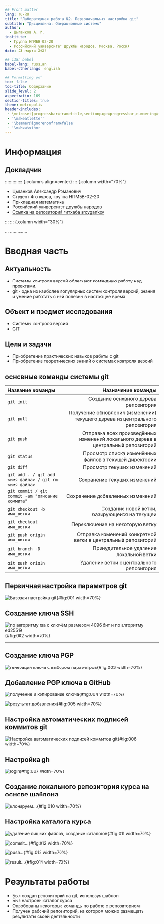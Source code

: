 ```yaml
---
## Front matter
lang: ru-RU
title: "Лабораторная работа №2. Первоначальная настройка git"
subtitle: "Дисциплина: Операционные системы"
author:
  - Цыганков А. Р.
institute:
  - Группа НПМБВ-02-20
  - Российский университет дружбы народов, Москва, Россия
date: 23 марта 2024

## i18n babel
babel-lang: russian
babel-otherlangs: english

## Formatting pdf
toc: false
toc-title: Содержание
slide_level: 2
aspectratio: 169
section-titles: true
theme: metropolis
header-includes:
 - \metroset{progressbar=frametitle,sectionpage=progressbar,numbering=fraction}
 - '\makeatletter'
 - '\beamer@ignorenonframefalse'
 - '\makeatother'
---
```


# Информация

## Докладчик

:::::::::::::: {.columns align=center}
::: {.column width="70%"}

  * Цыганков Александр Романович
  * Студент 4го курса, группа НПМБВ-02-20
  * Прикладная математика
  * Российский университет дружбы народов
  * [Ссылка на репозиторий гитхаба arcygankov](https://github.com/arcygankov/study_2023-2024_os-intro/tree/master)

:::
::: {.column width="30%"}

:::
::::::::::::::

# Вводная часть

## Актуальность

- Системы контроля версий облегчают командную работу над проектами.
- git - одна из наиболее популярных систем контроля версий, знания и умение работать с ней полезны в настоящее время

## Объект и предмет исследования

- Системы контроля версий
- GIT

## Цели и задачи

- Приобретение практических навыков работы с git
- Приобретение теоретических знаний о системах контроля версий



## основные команды системы git

| Название команды | Назначение команды                                                                                                          |
|:--------------|----------------------------------------------------------------------------------------------------------------------------:|
| `git init`          | Создание основного дерева репозитория                                                                               |
| `git pull`      | Получение обновлений (изменений) текущего дерева из центрального репозитория     |
| `git push`       | Отправка всех произведённых изменений локального дерева в центральный репозиторий                                           |
| `git status`      | Просмотр списка изменённых файлов в текущей директории |
| `git diff`     | Просмотр текущих изменений                                                                                   |
| `git add . / git add <имя файла> / git rm <имя файла>`      | Сохранение текущих изменений                                                                                   |
| `git commit / git commit -am "описание коммита"`       | Сохранение добавленных изменений                                                                                                            |
| `git checkout -b имя_ветки`       | Создание новой ветки, базирующейся на текущей                                                                                 |
| `git checkout имя_ветки`       | Переключение на некоторую ветку                                                                                 |
| `git push origin имя_ветки`       | Отправка изменений конкретной ветки в центральный репозиторий                                                                                 
| `git branch -D имя_ветки`       | Принудительное удаление локальной ветки                                                                                
| `git push origin имя_ветки`       | Удаление ветки с центрального репозитория                                                                                 |


## Первичная настройка параметров git


![Базовая настройка git](image/1.png){#fig:001 width=70%}



## Создание ключа SSH

![по алгоритму rsa с ключём размером 4096 бит и по алгоритму ed25519](image/2.png){#fig:002 width=70%}

---
## Создание ключа  PGP

![генерация ключа с выбором параметров](image/3.png){#fig:003 width=70%}


## Добавление PGP ключа в GitHub

![получение и копирование ключа](image/4.png){#fig:004 width=70%}

![результат добавления](image/5.png){#fig:005 width=70%}


##  Настройка автоматических подписей коммитов git

![Настройка автоматических подписей коммитов git](image/6.png){#fig:006 width=70%}


## Настройка gh 

![login](image/7.png){#fig:007 width=70%}


## Создание локального репозитория курса на основе шаблона 

![клонируем...](image/11.png){#fig:010 width=70%}



## Настройка каталога курса

![удаление лишних файлов, создание каталогов](image/11.png){#fig:011 width=70%}

![commit...](image/12.png){#fig:012 width=70%}

![push...](image/13.png){#fig:013 width=70%}

![result...](image/14.png){#fig:014 width=70%}


# Результаты работы


- Был создан репозиторий на git, используя шаблон
- Был настроен каталог курса
- Опробованы некоторые команды по работе с репозиторием
- Получен рабочий репозиторий, на котором можно размещать результаты своей деятельности
